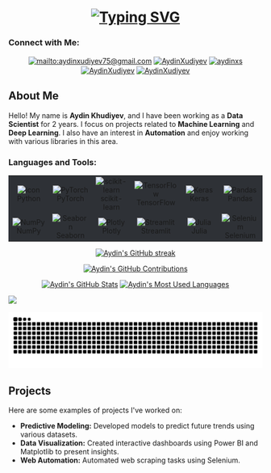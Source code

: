 <h1 align="center">
  <a href="https://git.io/typing-svg">
    <img src="https://readme-typing-svg.demolab.com?font=Sixtyfour&size=24&pause=1000&color=AAD102&center=true&vCenter=true&random=false&width=600&height=100&lines=Hi+%F0%9F%91%8B%2C+I'm+Aydin+Khudiyev;Data+Scientist" alt="Typing SVG" />
  </a>
</h1>


<h3 align="left">Connect with Me:</h3>
<p align="center">
<a href="mailto:aydinxudiyev75@gmail.com" target="blank"><img align="center"
src="https://upload.wikimedia.org/wikipedia/commons/8/8c/Gmail_Icon_%282013-2020%29.svg"
alt="mailto:aydinxudiyev75@gmail.com" height="30" width="40" /></a>
<a href="https://www.facebook.com/AydınXudiyev/" target="blank"><img align="center"
src="https://raw.githubusercontent.com/rahuldkjain/github-profile-readme-generator/master/src/images/icons/Social/facebook.svg"
alt="AydinXudiyev" height="30" width="40" /></a>
<a href="https://instagram.com/aydinxs" target="blank"><img align="center"
src="https://raw.githubusercontent.com/rahuldkjain/github-profile-readme-generator/master/src/images/icons/Social/instagram.svg"
alt="aydinxs" height="30" width="40" /></a>
<a href="https://discord.gg/AydinXudiyev#9261" target="blank"><img align="center"
src="https://raw.githubusercontent.com/rahuldkjain/github-profile-readme-generator/master/src/images/icons/Social/discord.svg"
alt="AydinXudiyev" height="40" width="40" /></a>
<a href="https://www.linkedin.com/in/Aydin-Xudiyev/" target="blank"><img align="center"
src="https://raw.githubusercontent.com/rahuldkjain/github-profile-readme-generator/master/src/images/icons/Social/linked-in-alt.svg"
alt="AydinXudiyev" height="30" width="40" /></a>
</p>

## About Me
Hello! My name is **Aydin Khudiyev**, and I have been working as a **Data Scientist** for 2 years. I focus on projects related to **Machine Learning** and **Deep Learning**. I also have an interest in **Automation** and enjoy working with various libraries in this area.

<h3 align="left">Languages and Tools:</h3>

<table align="center" style="background-color:#2e3136">
  <tr>
    <td align="center" width="96">
      <img src="https://techstack-generator.vercel.app/python-icon.svg" alt="icon" width="60" height="65" />
      <br>Python
    </td>
    <td align="center" width="96">
      <img src="https://skillicons.dev/icons?i=pytorch" width="65" height="65" alt="PyTorch" />
      <br>PyTorch
    </td>
    <td align="center" width="96">
      <img src="https://upload.wikimedia.org/wikipedia/commons/0/05/Scikit_learn_logo_small.svg" width="65" height="65" alt="scikit-learn" />
      <br>scikit-learn
    </td>
    <td align="center" width="96">
      <img src="https://skillicons.dev/icons?i=tensorflow" width="65" height="65" alt="TensorFlow" />
      <br>TensorFlow
    </td>
    <td align="center" width="96">
      <img src="https://upload.wikimedia.org/wikipedia/commons/a/ae/Keras_logo.svg" width="65" height="65" alt="Keras" />
      <br>Keras
    </td>
    <td align="center" width="96">
      <img src="https://icon.icepanel.io/Technology/png-shadow-512/Pandas.png" width="48" height="48" alt="Pandas" />
      <br>Pandas
    </td>
  </tr>
  <tr>
    <td align="center" width="96">
      <img src="https://icon.icepanel.io/Technology/svg/NumPy.svg" width="65" height="65" alt="NumPy" />
      <br>NumPy
    </td>
    <td align="center" width="96">
      <img src="https://seaborn.pydata.org/_static/logo-wide-lightbg.svg" width="65" height="65" alt="Seaborn" />
      <br>Seaborn
    </td>
    <td align="center" width="96">
      <img src="https://avatars.githubusercontent.com/u/5997976?s=200&v=4" width="65" height="65" alt="Plotly" />
      <br>Plotly
    </td>
    <td align="center" width="96">
      <img src="https://streamlit.io/images/brand/streamlit-logo-primary-colormark-darktext.png" width="65" height="65" alt="Streamlit" />
      <br>Streamlit
    </td>
    <td align="center" width="96">
      <img src="https://skillicons.dev/icons?i=julia" width="65" height="65" alt="Julia" />
      <br>Julia
    </td>
    <td align="center" width="96">
      <img src="https://upload.wikimedia.org/wikipedia/commons/d/d5/Selenium_Logo.png" width="65" height="65" alt="Selenium" />
      <br>Selenium
    </td>
  </tr>
</table> 

<p align="center">
  <a href="https://github.com/AydinXudiyev">
    <img src="https://github-readme-streak-stats.herokuapp.com/?user=AydinXudiyev&theme=merko" alt="Aydin's GitHub streak"/>
  </a>
</p>

<p align="center">
  <a href="https://github.com/AydinXudiyev">
    <img src="https://github-profile-summary-cards.vercel.app/api/cards/profile-details?username=AydinXudiyev&theme=merko" alt="Aydin's GitHub Contributions"/>
  </a>
</p>

<p align="center"> 
  <a href="https://github.com/AydinXudiyev"><img alt="Aydin's GitHub Stats" src="https://denvercoder1-github-readme-stats.vercel.app/api?username=AydinXudiyev&show_icons=true&count_private=true&theme=merko" height="192px" width="49.7%"/></a>
  <a href="https://github.com/"><img alt="Aydin's Most Used Languages" src="https://denvercoder1-github-readme-stats.vercel.app/api/top-langs/?username=AydinXudiyev&langs_count=8&layout=compact&theme=merko" height="192px" width="max-content"/></a>
</p>

<a align="center" href="https://github.com/AydinXudiyev">
  <img src="https://github-readme-activity-graph.vercel.app/graph?username=AydinXudiyev&bg_color=0D1117&color=abd200&line=abd200&point=7F3FBF&area_color=FFFFFF&title_color=abd200&area=true">
</a>

<p align="center"><img src="https://raw.githubusercontent.com/Deri-Kurniawan/Deri-Kurniawan/output/github-snake.svg"/></p>

## Projects
Here are some examples of projects I've worked on:
- **Predictive Modeling:** Developed models to predict future trends using various datasets.
- **Data Visualization:** Created interactive dashboards using Power BI and Matplotlib to present insights.
- **Web Automation:** Automated web scraping tasks using Selenium.
